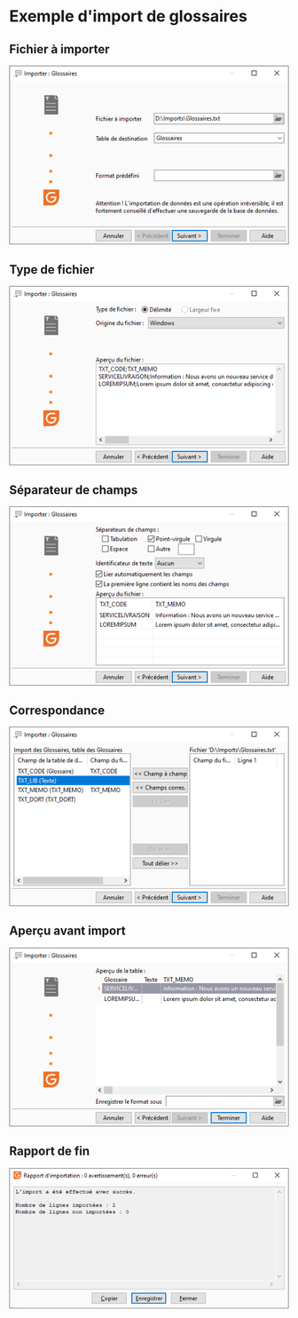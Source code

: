 # Exemple d'import de glossaires
## Fichier à importer


![](../assets/images/2/FichierImporter.png)


## Type de fichier


![](../assets/images/2/TypeFichier.png)


## Séparateur de champs


![](../assets/images/2/SeparateurChamps.png)


## Correspondance


![](../assets/images/2/Correspondance.png)


## Aperçu avant import


![](../assets/images/2/ApercuAvantImport.png)


## Rapport de fin


![](../assets/images/2/RapportFin.png)


